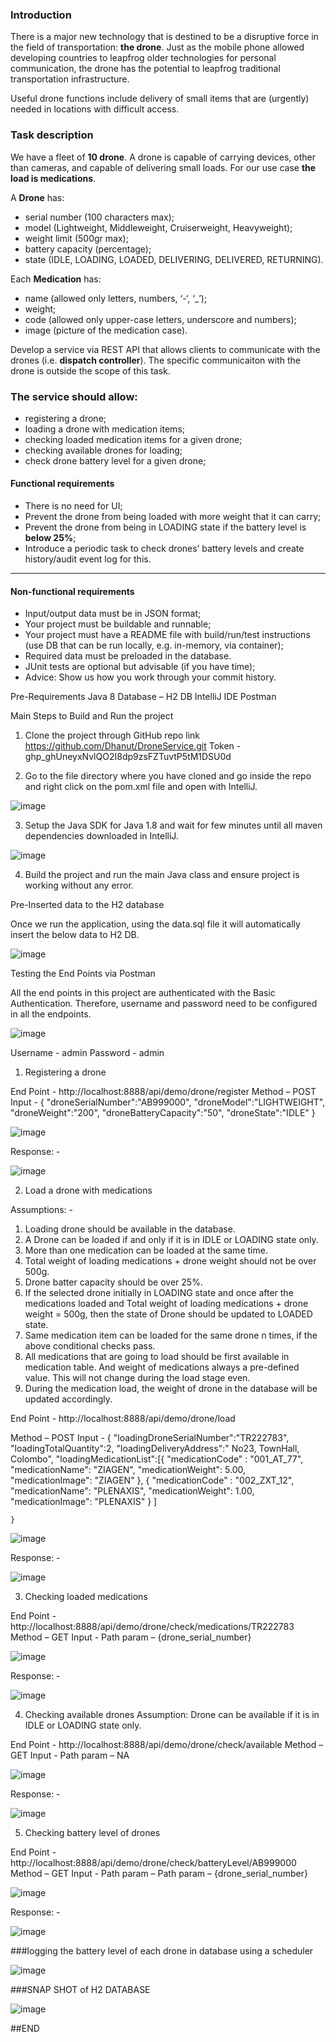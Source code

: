 ### Introduction

There is a major new technology that is destined to be a disruptive force in the field of transportation: **the drone**. Just as the mobile phone allowed developing countries to leapfrog older technologies for personal communication, the drone has the potential to leapfrog traditional transportation infrastructure.

Useful drone functions include delivery of small items that are (urgently) needed in locations with difficult access.

### Task description

We have a fleet of **10 drone**. A drone is capable of carrying devices, other than cameras, and capable of delivering small loads. For our use case **the load is medications**.

A **Drone** has:
- serial number (100 characters max);
- model (Lightweight, Middleweight, Cruiserweight, Heavyweight);
- weight limit (500gr max);
- battery capacity (percentage);
- state (IDLE, LOADING, LOADED, DELIVERING, DELIVERED, RETURNING).

Each **Medication** has: 
- name (allowed only letters, numbers, ‘-‘, ‘_’);
- weight;
- code (allowed only upper-case letters, underscore and numbers);
- image (picture of the medication case).

Develop a service via REST API that allows clients to communicate with the drones (i.e. **dispatch controller**). The specific communicaiton with the drone is outside the scope of this task. 


### The service should allow:

- registering a drone;
- loading a drone with medication items;
- checking loaded medication items for a given drone; 
- checking available drones for loading;
- check drone battery level for a given drone;

#### Functional requirements

- There is no need for UI;
- Prevent the drone from being loaded with more weight that it can carry;
- Prevent the drone from being in LOADING state if the battery level is **below 25%**;
- Introduce a periodic task to check drones’ battery levels and create history/audit event log for this.

---

#### Non-functional requirements

- Input/output data must be in JSON format;
- Your project must be buildable and runnable;
- Your project must have a README file with build/run/test instructions (use DB that can be run locally, e.g. in-memory, via container);
- Required data must be preloaded in the database.
- JUnit tests are optional but advisable (if you have time);
- Advice: Show us how you work through your commit history.

Pre-Requirements
        Java 8
        Database – H2 DB
        IntelliJ IDE
        Postman
        
Main Steps to Build and Run the project

01.	Clone the project through GitHub repo link
          https://github.com/Dhanut/DroneService.git
          Token - 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
          
02.	Go to the file directory where you have cloned and go inside the repo and right click on the pom.xml file and open with IntelliJ.

![image](https://user-images.githubusercontent.com/24970163/209461507-b78e375d-c064-43f4-8dbf-aa94046e0d9d.png)
 
03.	Setup the Java SDK for Java 1.8 and wait for few minutes until all maven dependencies downloaded in IntelliJ.

![image](https://user-images.githubusercontent.com/24970163/209461521-c91a83bb-6944-45e5-b55d-a5d3df4954cd.png)

04.	Build the project and run the main Java class and ensure project is working without any error.

Pre-Inserted data to the H2 database

Once we run the application, using the data.sql file it will automatically insert the below data to H2 DB.
 

![image](https://user-images.githubusercontent.com/24970163/209461537-ac5a143f-e318-4734-b6c5-d9308d78bc02.png)



Testing the End Points via Postman

All the end points in this project are authenticated with the Basic Authentication. Therefore, username and password need to be configured in all the endpoints.
 
 ![image](https://user-images.githubusercontent.com/24970163/209461544-f8ec1cc1-2a69-4d4a-b4ec-58685e8f7ad3.png)

Username - admin
Password - admin 
01.	Registering a drone


End Point - http://localhost:8888/api/demo/drone/register
Method – POST
Input - {
   	    "droneSerialNumber":"AB999000",
    "droneModel":"LIGHTWEIGHT",
    "droneWeight":"200",
    "droneBatteryCapacity":"50",
    "droneState":"IDLE"
}
 
 ![image](https://user-images.githubusercontent.com/24970163/209461558-a38fbe0c-184b-4974-b303-7dce5cb5bbee.png)


Response: - 

 ![image](https://user-images.githubusercontent.com/24970163/209461561-7f27f367-1fd5-48dc-b574-95599fd71589.png)


02.	Load a drone with medications

Assumptions: -

01.	Loading drone should be available in the database.
02.	A Drone can be loaded if and only if it is in IDLE or LOADING state only.
03.	More than one medication can be loaded at the same time.
04.	Total weight of loading medications + drone weight should not be over 500g.
05.	Drone batter capacity should be over 25%.
06.	If the selected drone initially in LOADING state and once after the medications loaded and Total weight of loading medications + drone weight = 500g, then the state of Drone should be updated to LOADED state.
07.	Same medication item can be loaded for the same drone n times, if the above conditional checks pass.
08.	All medications that are going to load should be first available in medication table. And weight of medications always a pre-defined value. This will not change during the load stage even.
09.	During the medication load, the weight of drone in the database will be updated accordingly.

End Point - http://localhost:8888/api/demo/drone/load

Method    – POST
Input        -  {
    "loadingDroneSerialNumber":"TR222783",
    "loadingTotalQuantity":2,
    "loadingDeliveryAddress":" No23, TownHall, Colombo",
    "loadingMedicationList":[{
    "medicationCode" : "001_AT_77",
    "medicationName": "ZIAGEN",
    "medicationWeight": 5.00,
    "medicationImage": "ZIAGEN" },
{
    "medicationCode" : "002_ZXT_12",
    "medicationName": "PLENAXIS",
    "medicationWeight": 1.00,
    "medicationImage": "PLENAXIS" }
  ]

 	}

![image](https://user-images.githubusercontent.com/24970163/209461579-c87d212f-5119-4a56-9d30-c09e5b32e6d5.png)

 

Response: - 
 
 ![image](https://user-images.githubusercontent.com/24970163/209461583-568ac7fb-ea50-4fc6-8586-d9cb6b5f1081.png)



03.	Checking loaded medications

End Point - http://localhost:8888/api/demo/drone/check/medications/TR222783
Method – GET
Input - Path param – {drone_serial_number}

 ![image](https://user-images.githubusercontent.com/24970163/209461595-91d35cbe-6c9b-42a3-bc78-79fcced5d237.png)


Response: - 
 
![image](https://user-images.githubusercontent.com/24970163/209461601-84d7264a-b182-48d7-828e-6d10e2acc48b.png)



04.	Checking available drones
Assumption: Drone can be available if it is in IDLE or LOADING state only.

End Point - http://localhost:8888/api/demo/drone/check/available
Method – GET
Input - Path param – NA

![image](https://user-images.githubusercontent.com/24970163/209461612-da531e3f-d694-45d0-86ce-566e3f518136.png)

 
Response: - 
 
![image](https://user-images.githubusercontent.com/24970163/209461615-33618f1c-9d3f-422f-9c29-2112136f625e.png)

05.	Checking battery level of drones

End Point - http://localhost:8888/api/demo/drone/check/batteryLevel/AB999000
Method – GET
Input - Path param – Path param – {drone_serial_number}

![image](https://user-images.githubusercontent.com/24970163/209461624-6248990c-e98f-4749-ac55-fb426452e6f1.png)

 
Response: - 
 

![image](https://user-images.githubusercontent.com/24970163/209461628-de2635e8-0453-4473-9f14-ab5c00679328.png)



###logging the battery level of each drone in database using a scheduler
 
 ![image](https://user-images.githubusercontent.com/24970163/209461636-0242c95e-2ad5-445d-b219-b956799e121a.png)

###SNAP SHOT of H2 DATABASE
 
![image](https://user-images.githubusercontent.com/24970163/209461646-c4ee72cf-3ee1-40f7-9e97-7f5980f8f5b7.png)

##END
